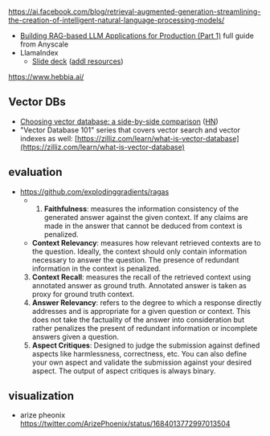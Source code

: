 
https://ai.facebook.com/blog/retrieval-augmented-generation-streamlining-the-creation-of-intelligent-natural-language-processing-models/

- [Building RAG-based LLM Applications for Production (Part 1)](https://www.anyscale.com/blog/a-comprehensive-guide-for-building-rag-based-llm-applications-part-1) full guide from Anyscale
- LlamaIndex
	- [Slide deck](https://docs.google.com/presentation/d/1uzhz1aFWbyXSrWBzQ1FPQWtVjMgJqAYGoGoVzEnNmAg/edit#slide=id.p) ([addl resources](https://twitter.com/jerryjliu0/status/1700531889239437784))

https://www.hebbia.ai/

## Vector DBs

- [ Choosing vector database: a side-by-side comparison](https://benchmark.vectorview.ai/vectordbs.html) ([HN](https://news.ycombinator.com/item?id=37764489))
- "Vector Database 101" series that covers vector search and vector indexes as well: [https://zilliz.com/learn/what-is-vector-database](https://zilliz.com/learn/what-is-vector-database)
	


## evaluation

- https://github.com/explodinggradients/ragas
	- 1.  **Faithfulness**: measures the information consistency of the generated answer against the given context. If any claims are made in the answer that cannot be deduced from context is penalized.
	- **Context Relevancy**: measures how relevant retrieved contexts are to the question. Ideally, the context should only contain information necessary to answer the question. The presence of redundant information in the context is penalized.
	3.  **Context Recall**: measures the recall of the retrieved context using annotated answer as ground truth. Annotated answer is taken as proxy for ground truth context.
	4.  **Answer Relevancy**: refers to the degree to which a response directly addresses and is appropriate for a given question or context. This does not take the factuality of the answer into consideration but rather penalizes the present of redundant information or incomplete answers given a question.
	5.  **Aspect Critiques**: Designed to judge the submission against defined aspects like harmlessness, correctness, etc. You can also define your own aspect and validate the submission against your desired aspect. The output of aspect critiques is always binary.

## visualization

- arize pheonix https://twitter.com/ArizePhoenix/status/1684013772997013504